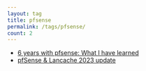 ```yaml
---
layout: tag
title: pfsense
permalink: /tags/pfsense/
count: 2
---
```


- [6 years with pfsense: What I have learned](https://summeli.com/posts/six-years-of-pfsense-what-i-learned/)
- [pfSense & Lancache 2023 update](https://summeli.com/posts/pfsense-lancache-2023-update/)
